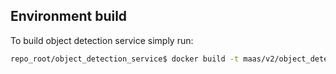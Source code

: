 ## Environment build
To build object detection service simply run:
```bash
repo_root/object_detection_service$ docker build -t maas/v2/object_detection_service . 
```